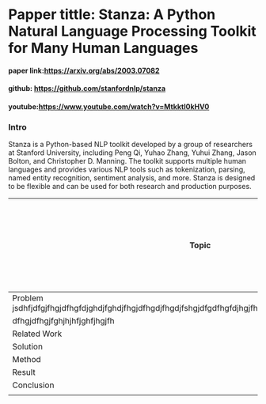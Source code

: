 # Papper tittle: Stanza: A Python Natural Language Processing Toolkit for Many Human Languages

#### paper link:https://arxiv.org/abs/2003.07082
#### github: https://github.com/stanfordnlp/stanza
#### youtube:https://www.youtube.com/watch?v=Mtkktl0kHV0

### Intro
Stanza is a Python-based NLP toolkit developed by a group of researchers at Stanford University, including Peng Qi, Yuhao Zhang, Yuhui Zhang, Jason Bolton, and Christopher D. Manning. The toolkit supports multiple human languages and provides various NLP tools such as tokenization, parsing, named entity recognition, sentiment analysis, and more. Stanza is designed to be flexible and can be used for both research and production purposes.








| **Topic**    | **Stanza: A Python Natural Language Processing Toolkit for Many Human Languages** |
|--------------|---------------------------------------------------------------------|
| Problem       jsdhfjdfgjfhgjdfhgfdjghdjfghdjfhgjdfhgdjfhgdjfshgjdfgdfhgfdjhgjfhgfjghfhgjdfhgjdfghfjdhgjdfhgfdhgh
dfhgjdfhgjfghjhjhfjghfjhgjfh|
| Related Work |                                                                     |
| Solution     |                                                                     |
| Method       |                                                                     |
| Result       |                                                                     |
| Conclusion   |                                                                     |
|              |                                                                     |
